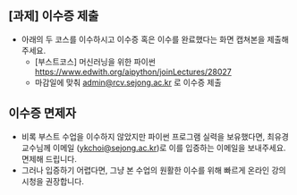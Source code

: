 ## [과제] 이수증 제출
- 아래의 두 코스를 이수하시고 이수증 혹은 이수를 완료했다는 화면 캡쳐본을 제출해 주세요.
  - [부스트코스] 머신러닝을 위한 파이썬 https://www.edwith.org/aipython/joinLectures/28027
  - 마감일에 맞춰 admin@rcv.sejong.ac.kr 로 이수증 제출


## 이수증 면제자
- 비록 부스트 수업을 이수하지 않았지만 파이썬 프로그램 실력을 보유했다면, 최유경 교수님께 이메일 (ykchoi@sejong.ac.kr)로 이를 입증하는 이메일을 보내주세요. 면제해 드립니다. 
- 그러나 입증하기 어렵다면, 그냥 본 수업의 원활한 이수를 위해 빠르게 온라인 강의 시청을 권장합니다. 



